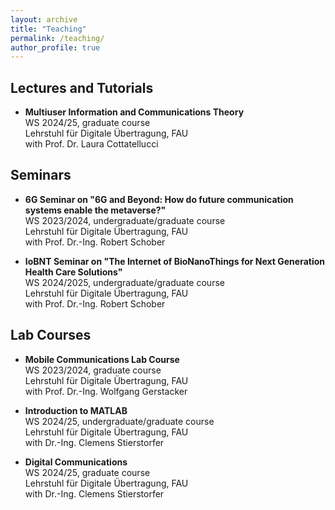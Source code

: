 ```yaml
---
layout: archive
title: "Teaching"
permalink: /teaching/
author_profile: true
---
```


## Lectures and Tutorials

- **Multiuser Information and Communications Theory**  
  WS 2024/25, graduate course  
  Lehrstuhl für Digitale Übertragung, FAU  
  with Prof. Dr. Laura Cottatellucci  

## Seminars

- **6G Seminar on "6G and Beyond: How do future communication systems enable the metaverse?"**  
  WS 2023/2024, undergraduate/graduate course  
  Lehrstuhl für Digitale Übertragung, FAU  
  with Prof. Dr.-Ing. Robert Schober  

- **IoBNT Seminar on "The Internet of BioNanoThings for Next Generation Health Care Solutions"**  
  WS 2024/2025, undergraduate/graduate course  
  Lehrstuhl für Digitale Übertragung, FAU  
  with Prof. Dr.-Ing. Robert Schober  

## Lab Courses

- **Mobile Communications Lab Course**  
  WS 2023/2024, graduate course  
  Lehrstuhl für Digitale Übertragung, FAU  
  with Prof. Dr.-Ing. Wolfgang Gerstacker  

- **Introduction to MATLAB**  
  WS 2024/25, undergraduate/graduate course  
  Lehrstuhl für Digitale Übertragung, FAU  
  with Dr.-Ing. Clemens Stierstorfer  

- **Digital Communications**  
  WS 2024/25, graduate course  
  Lehrstuhl für Digitale Übertragung, FAU  
  with Dr.-Ing. Clemens Stierstorfer
